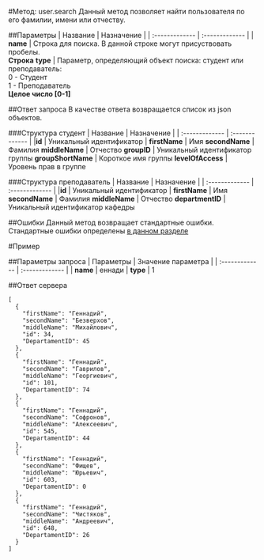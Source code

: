 #Метод: user.search <a name="user.search"></a>
Данный метод позволяет найти пользователя по его фамилии, имени или отчеству.

##Параметры
| Название     | Назначение     |
| :------------- | :------------- |
| **name**      | Строка для поиска. В данной строке могут присуствовать пробелы. <br>  **Строка**
**type** | Параметр, определяющий объект поиска: студент или преподаватель: <br> 0 - Студент <br> 1 - Преподаватель <br> **Целое число [0-1]**

##Ответ запроса
В качестве ответа возвращается список из json объектов.

###Структура студент
| Название        | Назначение     |
| :------------- | :------------- |
|**id**               | Уникальный идентификатор
| **firstName**       | Имя
**secondName**      | Фамилия
**middleName**      | Отчество
**groupID** | Уникальный идентификатор группы
**groupShortName** | Короткое имя группы
**levelOfAccess** | Уровень прав в группе

###Структура преподаватель
| Название        | Назначение     |
| :------------- | :------------- |
|**id**               | Уникальный идентификатор
| **firstName**       | Имя
**secondName**      | Фамилия
**middleName**      | Отчество
**departmentID** | Уникальный идентификатор кафедры


##Ошибки
Данный метод возвращает стандартные ошибки.  
Стандартные ошибки определены [в данном разделе](#errors)

#Пример

##Параметры запроса
| Параметры | Значение параметра     |
| :------------- | :------------- |
| **name**       | еннади       |
**type** | 1

##Ответ сервера

```
[
  {
    "firstName": "Геннадий",
    "secondName": "Безверхов",
    "middleName": "Михайлович",
    "id": 34,
    "DepartamentID": 45
  },
  {
    "firstName": "Геннадий",
    "secondName": "Гаврилов",
    "middleName": "Георгиевич",
    "id": 101,
    "DepartamentID": 74
  },
  {
    "firstName": "Геннадий",
    "secondName": "Софронов",
    "middleName": "Алексеевич",
    "id": 545,
    "DepartamentID": 44
  },
  {
    "firstName": "Геннадий",
    "secondName": "Фищев",
    "middleName": "Юрьевич",
    "id": 603,
    "DepartamentID": 0
  },
  {
    "firstName": "Геннадий",
    "secondName": "Чистяков",
    "middleName": "Андреевич",
    "id": 648,
    "DepartamentID": 26
  }
]
```
